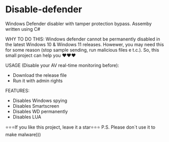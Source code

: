 # Disable-defender
Windows Defender disabler with tamper protection bypass. Assemby written using C#

WHY TO DO THIS:
Windows defender cannot be permanently disabled in the latest Windows 10 & Windows 11 releases. Howewer, you may need this for some reason (stop sample sending, run malicious files e t.c.). So, this small project can help you ❤️❤️❤️

USAGE (Disable your AV real-time monitoring before):
 - Download the release file
 - Run it with admin rights
 
 FEATURES:
 - Disables Windows spying
 - Disables Smartscreen
 - Disables WD permanently
 - Disables LUA

 ⭐⭐⭐If you like this project, leave it a star⭐⭐⭐
 P.S. Please don`t use it to make malware)))
